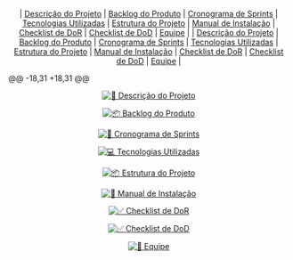 <div align="center">

| [Descrição do Projeto](#descricao-do-projeto) | [Backlog do Produto](#backlog-do-produto) | [Cronograma de Sprints](#cronograma-de-sprints) | [Tecnologias Utilizadas](#tecnologias-utilizadas) | [Estrutura do Projeto](#estrutura-do-projeto) | [Manual de Instalação](#manual-de-instalacao) | [Checklist de DoR](#checklist-de-dor) | [Checklist de DoD](#checklist-de-dod) | [Equipe](#equipe) |
| [Descrição do Projeto](#descricao-do-projeto1) | [Backlog do Produto](#backlog-do-produto1) | [Cronograma de Sprints](#cronograma-de-sprints1) | [Tecnologias Utilizadas](#tecnologias-utilizadas1) | [Estrutura do Projeto](#estrutura-do-projeto1) | [Manual de Instalação](#manual-de-instalacao1) | [Checklist de DoR](#checklist-de-dor1) | [Checklist de DoD](#checklist-de-dod1) | [Equipe](#equipe1) |

</div>

@@ -18,31 +18,31 @@

<div align="center">

<a id="descricao-do-projeto"></a>
<a id="descricao-do-projeto1"></a>
[![📝 Descrição do Projeto](https://github.com/Gabrielfc051/Projeto-de-Sistemas-Orientado-a-Objetos/blob/main/docs/Imagens/descricao-do-projeto.png)](https://github.com/Gabrielfc051/Projeto-de-Sistemas-Orientado-a-Objetos/blob/main/docs/.md/descricao-do-desafio.md)

<a id="backlog-do-produto" align="center"></a>
<a id="backlog-do-produto1" align="center"></a>
[![📦 Backlog do Produto](https://github.com/Gabrielfc051/Projeto-de-Sistemas-Orientado-a-Objetos/blob/main/docs/Imagens/backlog-do-produto.png)](https://github.com/Gabrielfc051/Projeto-de-Sistemas-Orientado-a-Objetos/blob/main/docs/.md/backlog-do-produto.md)

<a id="cronograma-de-sprints" align="center"></a>
<a id="cronograma-de-sprints1" align="center"></a>
[![📅 Cronograma de Sprints](https://github.com/Gabrielfc051/Projeto-de-Sistemas-Orientado-a-Objetos/blob/main/docs/Imagens/cronograma-de-sprints.png)](https://github.com/Gabrielfc051/Projeto-de-Sistemas-Orientado-a-Objetos/blob/main/docs/.md/cronograma-de-sprints.md)

<a id="tecnologias-utilizadas" align="center"></a>
<a id="tecnologias-utilizadas1" align="center"></a>
[![💻 Tecnologias Utilizadas](https://github.com/Gabrielfc051/Projeto-de-Sistemas-Orientado-a-Objetos/blob/main/docs/Imagens/tecnologias-utilizadas.png)](https://github.com/Gabrielfc051/Projeto-de-Sistemas-Orientado-a-Objetos/blob/main/docs/.md/tecnologias-utilizadas.md)

<a id="estrutura-do-projeto" align="center"></a>
<a id="estrutura-do-projeto1" align="center"></a>
[![📦 Estrutura do Projeto](https://github.com/Gabrielfc051/Projeto-de-Sistemas-Orientado-a-Objetos/blob/main/docs/Imagens/estrutura-do-projeto.png)](https://github.com/Gabrielfc051/Projeto-de-Sistemas-Orientado-a-Objetos/blob/main/docs/.md/estrutura-do-projeto.md)

<a id="manual-de-instalacao" align="center"></a>
<a id="manual-de-instalacao1" align="center"></a>
[![📖 Manual de Instalação](https://github.com/Gabrielfc051/Projeto-de-Sistemas-Orientado-a-Objetos/blob/main/docs/Imagens/manual-do-sistema.png)](https://github.com/Gabrielfc051/Projeto-de-Sistemas-Orientado-a-Objetos/blob/main/docs/.md/manual-de-instalacao.md)

<a id="checklist-de-dor" align="center"></a>
<a id="checklist-de-dor1" align="center"></a>
[![✅ Checklist de DoR](https://github.com/Gabrielfc051/Projeto-de-Sistemas-Orientado-a-Objetos/blob/main/docs/Imagens/checklist-de-dor.png)](https://github.com/Gabrielfc051/Projeto-de-Sistemas-Orientado-a-Objetos/blob/main/docs/.md/checklist-de-dor.md)

<a id="checklist-de-dod" align="center" ></a>
<a id="checklist-de-dod1" align="center" ></a>
[![✅ Checklist de DoD](https://github.com/Gabrielfc051/Projeto-de-Sistemas-Orientado-a-Objetos/blob/main/docs/Imagens/checklist-de-dod.png)](https://github.com/Gabrielfc051/Projeto-de-Sistemas-Orientado-a-Objetos/blob/main/docs/.md/checklist-de-dod.md)


<a id="equipe" align="center"></a>
<a id="equipe1" align="center"></a>
[![👥 Equipe](https://github.com/Gabrielfc051/Projeto-de-Sistemas-Orientado-a-Objetos/blob/main/docs/Imagens/equipe.png)](https://github.com/Gabrielfc051/Projeto-de-Sistemas-Orientado-a-Objetos/blob/main/docs/.md/equipe.md)
</div>
